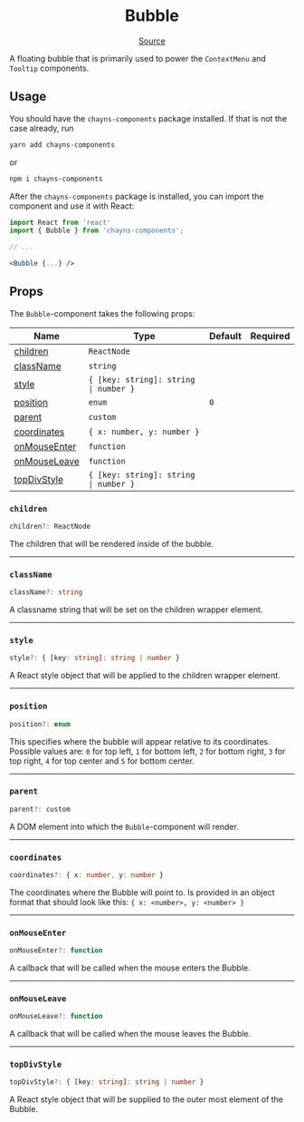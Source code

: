<h1 align="center">Bubble</h1>

<p align="center">
    <a href="/src/react-chayns-bubble/component/Bubble.jsx">Source</a>
</p>

A floating bubble that is primarily used to power the `ContextMenu` and
`Tooltip` components.

## Usage

You should have the `chayns-components` package installed. If that is not the
case already, run

```bash
yarn add chayns-components
```

or

```bash
npm i chayns-components
```

After the `chayns-components` package is installed, you can import the component
and use it with React:

```jsx
import React from 'react'
import { Bubble } from 'chayns-components';

// ...

<Bubble {...} />
```

## Props

The `Bubble`-component takes the following props:

| Name                          | Type                                  | Default | Required |
| ----------------------------- | ------------------------------------- | ------- | :------: |
| [children](#children)         | `ReactNode`                           |         |          |
| [className](#classname)       | `string`                              |         |          |
| [style](#style)               | `{ [key: string]: string \| number }` |         |          |
| [position](#position)         | `enum`                                | `0`     |          |
| [parent](#parent)             | `custom`                              |         |          |
| [coordinates](#coordinates)   | `{ x: number, y: number }`            |         |          |
| [onMouseEnter](#onmouseenter) | `function`                            |         |          |
| [onMouseLeave](#onmouseleave) | `function`                            |         |          |
| [topDivStyle](#topdivstyle)   | `{ [key: string]: string \| number }` |         |          |

### `children`

```ts
children?: ReactNode
```

The children that will be rendered inside of the bubble.

---

### `className`

```ts
className?: string
```

A classname string that will be set on the children wrapper element.

---

### `style`

```ts
style?: { [key: string]: string | number }
```

A React style object that will be applied to the children wrapper element.

---

### `position`

```ts
position?: enum
```

This specifies where the bubble will appear relative to its coordinates.
Possible values are: `0` for top left, `1` for bottom left, `2` for bottom
right, `3` for top right, `4` for top center and `5` for bottom center.

---

### `parent`

```ts
parent?: custom
```

A DOM element into which the `Bubble`-component will render.

---

### `coordinates`

```ts
coordinates?: { x: number, y: number }
```

The coordinates where the Bubble will point to. Is provided in an object format
that should look like this: `{ x: <number>, y: <number> }`

---

### `onMouseEnter`

```ts
onMouseEnter?: function
```

A callback that will be called when the mouse enters the Bubble.

---

### `onMouseLeave`

```ts
onMouseLeave?: function
```

A callback that will be called when the mouse leaves the Bubble.

---

### `topDivStyle`

```ts
topDivStyle?: { [key: string]: string | number }
```

A React style object that will be supplied to the outer most element of the
Bubble.
